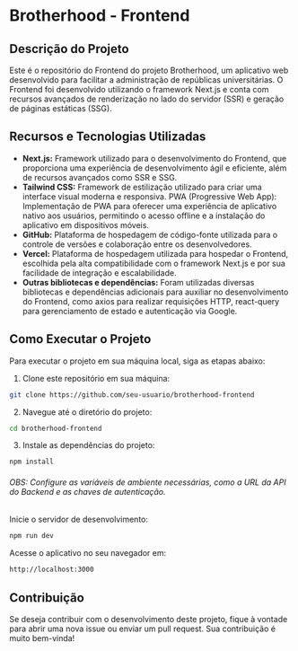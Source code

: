 # Brotherhood - Frontend

## Descrição do Projeto
 Este é o repositório do Frontend do projeto Brotherhood, um aplicativo web desenvolvido para facilitar a administração de repúblicas universitárias. O Frontend foi desenvolvido utilizando o framework Next.js e conta com recursos avançados de renderização no lado do servidor (SSR) e geração de páginas estáticas (SSG).

## Recursos e Tecnologias Utilizadas
- **Next.js:** Framework utilizado para o desenvolvimento do Frontend, que proporciona uma experiência de desenvolvimento ágil e eficiente, além de recursos avançados como SSR e SSG.
- **Tailwind CSS:** Framework de estilização utilizado para criar uma interface visual moderna e responsiva.
PWA (Progressive Web App): Implementação de PWA para oferecer uma experiência de aplicativo nativo aos usuários, permitindo o acesso offline e a instalação do aplicativo em dispositivos móveis.
- **GitHub:** Plataforma de hospedagem de código-fonte utilizada para o controle de versões e colaboração entre os desenvolvedores.
- **Vercel:** Plataforma de hospedagem utilizada para hospedar o Frontend, escolhida pela alta compatibilidade com o framework Next.js e por sua facilidade de integração e escalabilidade.
- **Outras bibliotecas e dependências:** Foram utilizadas diversas bibliotecas e dependências adicionais para auxiliar no desenvolvimento do Frontend, como axios para realizar requisições HTTP, react-query para gerenciamento de estado e autenticação via Google.

## Como Executar o Projeto
Para executar o projeto em sua máquina local, siga as etapas abaixo:

1. Clone este repositório em sua máquina:
```bash
git clone https://github.com/seu-usuario/brotherhood-frontend
```
2. Navegue até o diretório do projeto:
```bash
cd brotherhood-frontend
```
3. Instale as dependências do projeto:
```bash
npm install
```
###### OBS: Configure as variáveis de ambiente necessárias, como a URL da API do Backend e as chaves de autenticação.

Inicie o servidor de desenvolvimento:
```bash
npm run dev
```
Acesse o aplicativo no seu navegador em:
```bash
http://localhost:3000
```
## Contribuição
Se deseja contribuir com o desenvolvimento deste projeto, fique à vontade para abrir uma nova issue ou enviar um pull request. Sua contribuição é muito bem-vinda!
